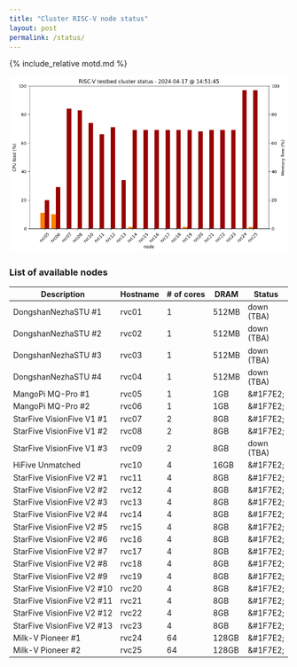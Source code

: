 ```yaml
---
title: "Cluster RISC-V node status"
layout: post
permalink: /status/
---
```


{% include_relative motd.md %}

<img src="/images/cluster_status.png"/>

### List of available nodes

| Description  | Hostname | # of cores | DRAM | Status |
| ------------- | ------------- |  ------------- | ------------- | ------------- | 
| DongshanNezhaSTU #1 | rvc01 | 1 | 512MB | down <br />(TBA) |
| DongshanNezhaSTU #2 | rvc02 | 1 | 512MB | down <br />(TBA) |
| DongshanNezhaSTU #3 | rvc03 | 1 | 512MB | down <br />(TBA)|
| DongshanNezhaSTU #4 | rvc04 | 1 | 512MB | down <br />(TBA) |
| MangoPi MQ-Pro #1 | rvc05 | 1 | 1GB | &#1F7E2; |
| MangoPi MQ-Pro #2 | rvc06 | 1 | 1GB | &#1F7E2; |
| StarFive VisionFive V1 #1 | rvc07 | 2 | 8GB | &#1F7E2; |
| StarFive VisionFive V1 #2 | rvc08 | 2 | 8GB | &#1F7E2; |
| StarFive VisionFive V1 #3 | rvc09 | 2 | 8GB | down <br />(TBA) |
| HiFive Unmatched  | rvc10 | 4 | 16GB | &#1F7E2; |
| StarFive VisionFive V2 #1 | rvc11 | 4 | 8GB | &#1F7E2; |
| StarFive VisionFive V2 #2 | rvc12 | 4 | 8GB | &#1F7E2; |
| StarFive VisionFive V2 #3 | rvc13 | 4 | 8GB | &#1F7E2; |
| StarFive VisionFive V2 #4 | rvc14| 4 | 8GB | &#1F7E2; |
| StarFive VisionFive V2 #5 | rvc15 | 4 | 8GB | &#1F7E2; |
| StarFive VisionFive V2 #6 | rvc16 | 4 | 8GB | &#1F7E2; |
| StarFive VisionFive V2 #7 | rvc17 | 4 | 8GB | &#1F7E2; |
| StarFive VisionFive V2 #8 | rvc18 | 4 | 8GB | &#1F7E2; |
| StarFive VisionFive V2 #9 | rvc19 | 4 | 8GB | &#1F7E2; |
| StarFive VisionFive V2 #10 | rvc20 | 4 | 8GB | &#1F7E2; | 
| StarFive VisionFive V2 #11 | rvc21 | 4 | 8GB | &#1F7E2; |
| StarFive VisionFive V2 #12 | rvc22 | 4 | 8GB | &#1F7E2; |
| StarFive VisionFive V2 #13 | rvc23 | 4 | 8GB | &#1F7E2; |
| Milk-V Pioneer #1 | rvc24 | 64 | 128GB | &#1F7E2; |
| Milk-V Pioneer #2 | rvc25 | 64 | 128GB | &#1F7E2; |

